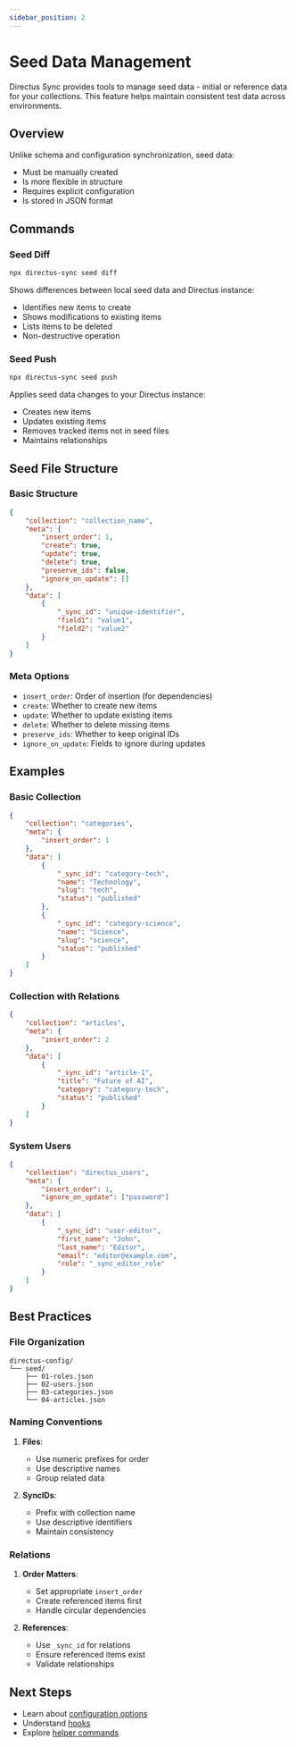 ```yaml
---
sidebar_position: 2
---
```


# Seed Data Management

Directus Sync provides tools to manage seed data - initial or reference data for your collections. This feature helps maintain consistent test data across environments.

## Overview

Unlike schema and configuration synchronization, seed data:
- Must be manually created
- Is more flexible in structure
- Requires explicit configuration
- Is stored in JSON format

## Commands

### Seed Diff

```bash
npx directus-sync seed diff
```

Shows differences between local seed data and Directus instance:
- Identifies new items to create
- Shows modifications to existing items
- Lists items to be deleted
- Non-destructive operation

### Seed Push

```bash
npx directus-sync seed push
```

Applies seed data changes to your Directus instance:
- Creates new items
- Updates existing items
- Removes tracked items not in seed files
- Maintains relationships

## Seed File Structure

### Basic Structure

```json
{
    "collection": "collection_name",
    "meta": {
        "insert_order": 1,
        "create": true,
        "update": true,
        "delete": true,
        "preserve_ids": false,
        "ignore_on_update": []
    },
    "data": [
        {
            "_sync_id": "unique-identifier",
            "field1": "value1",
            "field2": "value2"
        }
    ]
}
```

### Meta Options

- `insert_order`: Order of insertion (for dependencies)
- `create`: Whether to create new items
- `update`: Whether to update existing items
- `delete`: Whether to delete missing items
- `preserve_ids`: Whether to keep original IDs
- `ignore_on_update`: Fields to ignore during updates

## Examples

### Basic Collection

```json
{
    "collection": "categories",
    "meta": {
        "insert_order": 1
    },
    "data": [
        {
            "_sync_id": "category-tech",
            "name": "Technology",
            "slug": "tech",
            "status": "published"
        },
        {
            "_sync_id": "category-science",
            "name": "Science",
            "slug": "science",
            "status": "published"
        }
    ]
}
```

### Collection with Relations

```json
{
    "collection": "articles",
    "meta": {
        "insert_order": 2
    },
    "data": [
        {
            "_sync_id": "article-1",
            "title": "Future of AI",
            "category": "category-tech",
            "status": "published"
        }
    ]
}
```

### System Users

```json
{
    "collection": "directus_users",
    "meta": {
        "insert_order": 1,
        "ignore_on_update": ["password"]
    },
    "data": [
        {
            "_sync_id": "user-editor",
            "first_name": "John",
            "last_name": "Editor",
            "email": "editor@example.com",
            "role": "_sync_editor_role"
        }
    ]
}
```

## Best Practices

### File Organization

```
directus-config/
└── seed/
    ├── 01-roles.json
    ├── 02-users.json
    ├── 03-categories.json
    └── 04-articles.json
```

### Naming Conventions

1. **Files**:
   - Use numeric prefixes for order
   - Use descriptive names
   - Group related data

2. **SyncIDs**:
   - Prefix with collection name
   - Use descriptive identifiers
   - Maintain consistency

### Relations

1. **Order Matters**:
   - Set appropriate `insert_order`
   - Create referenced items first
   - Handle circular dependencies

2. **References**:
   - Use `_sync_id` for relations
   - Ensure referenced items exist
   - Validate relationships

## Next Steps

- Learn about [configuration options](configuration.md)
- Understand [hooks](hooks.md)
- Explore [helper commands](helpers.md) 